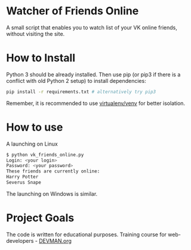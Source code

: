 # Watcher of Friends Online

A small script that enables you to watch list of your VK online friends, without visiting the site.

# How to Install

Python 3 should be already installed. Then use pip (or pip3 if there is a conflict with old Python 2 setup) to install dependencies:

```bash
pip install -r requirements.txt # alternatively try pip3
```

Remember, it is recommended to use [virtualenv/venv](https://devman.org/encyclopedia/pip/pip_virtualenv/) for better isolation.

# How to use

A launching on Linux
```bash
$ python vk_friends_online.py
Login: <your login>
Password: <your password>
These friends are currently online:
Harry Potter
Severus Snape
```

The launching on Windows is similar.

# Project Goals

The code is written for educational purposes. Training course for web-developers - [DEVMAN.org](https://devman.org)
